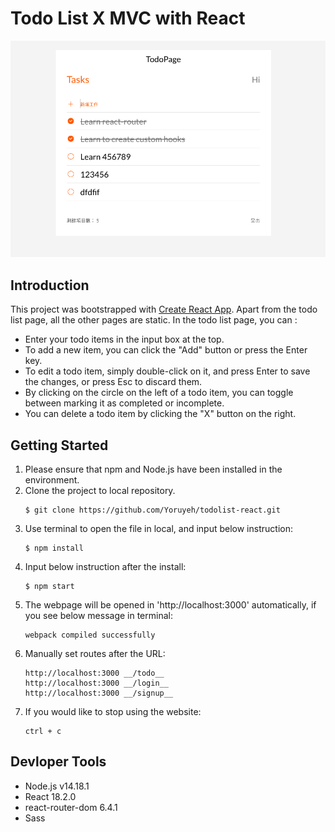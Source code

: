 # Todo List X MVC with React
![image](./src/assets/images/screenshot.png)

## Introduction
This project was bootstrapped with [Create React App](https://github.com/facebook/create-react-app).
Apart from the todo list page, all the other pages are static.
In the todo list page, you can :
* Enter your todo items in the input box at the top. 
* To add a new item, you can click the "Add" button or press the Enter key. 
* To edit a todo item, simply double-click on it, and press Enter to save the changes, or press Esc to discard them. 
* By clicking on the circle on the left of a todo item, you can toggle between marking it as completed or incomplete.
* You can delete a todo item by clicking the "X" button on the right.


## Getting Started

1. Please ensure that npm and Node.js have been installed in the environment.
2. Clone the project to local repository.
   ```
   $ git clone https://github.com/Yoruyeh/todolist-react.git 
   ```
3. Use terminal to open the file in local, and input below instruction:
    ```
    $ npm install
    ```
4. Input below instruction after the install:
    ```
    $ npm start
    ```
5. The webpage will be opened in 'http://localhost:3000' automatically, if you see below message in terminal:
    ```
    webpack compiled successfully
    ```
6. Manually set routes after the URL: 
    ```
    http://localhost:3000 __/todo__
    http://localhost:3000 __/login__
    http://localhost:3000 __/signup__
    ```
7. If you would like to stop using the website:
    ```
    ctrl + c
    ```

## Devloper Tools

* Node.js v14.18.1
* React 18.2.0
* react-router-dom 6.4.1
* Sass

